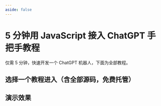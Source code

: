 ```yaml
---
aside: false
---
```


# 5 分钟用 JavaScript 接入 ChatGPT 手把手教程

仅需 5 分钟，快速开发一个 ChatGPT 机器人，下面为全部教程。

## 选择一个教程进入（含全部源码，免费托管）

<!--@include: ../_partials/_tutorials-list.md-->

## 演示效果

<ListBoxContainer>
<ListBox
  title="iOS Siri 一下子变得聪明多了"
  link="https://aircode.cool/828668wg5a"
  imageURL="/_images/chatGPT-index/siri-demo.png"
  imageHeight=600
  openInNewTab=true
/>
<ListBox
  title="企业微信如何接入 ChatGPT"
  link="https://aircode.cool/54fhemjpk2"
  imageURL="/_images/chatGPT-index/wecom-demo.jpg"
  imageHeight=600
  openInNewTab=true
/>
<ListBox
  title="让钉钉机器人变成智能助理"
  link="https://aircode.cool/xspb3by9fs"
  imageURL="/_images/chatGPT-index/dingtalk-demo.jpeg"
  imageHeight=600
  openInNewTab=true
/>
<ListBox
  title="ChatGPT 机器人帮我找出代码中的漏洞"
  link="https://aircode.cool/q4y1msdim4"
  imageURL="/_images/chatGPT-index/feishu-demo.png"
  imageHeight=600
  openInNewTab=true
/>
<ListBox
  title="Slack ChatGPT 机器人介绍电影"
  link="https://aircode.cool/zx85v6ac4s"
  imageURL="/_images/chatGPT-index/slack-demo-cn.png"
  imageHeight=600
  openInNewTab=true
/>
<ListBox
  title="你的第一个 Discord ChatGPT 机器人"
  link="https://aircode.cool/uumhsex1uc"
  imageURL="/_images/chatGPT-index/discord-chatgpt-bot.gif"
  imageHeight=600
  openInNewTab=true
/>
</ListBoxContainer>
